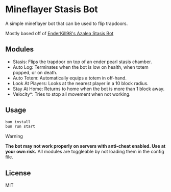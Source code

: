 # Mineflayer Stasis Bot
A simple mineflayer bot that can be used to flip trapdoors.

Mostly based off of [EnderKill98's Azalea Stasis Bot](https://github.com/EnderKill98/stasis-bot) 

## Modules
- Stasis: Flips the trapdoor on top of an ender pearl stasis chamber. 
- Auto Log: Terminates when the bot is low on health, when totem popped, or on death.
- Auto Totem: Automatically equips a totem in off-hand.
- Look At Players: Looks at the nearest player in a 10 block radius.
- Stay At Home: Returns to home when the bot is more than 1 block away.
- Velocity*: Tries to stop all movement when not working.

## Usage
```bash
bun install
bun run start
```

> [!WARNING]
> **The bot may not work properly on servers with anti-cheat enabled. Use at your own risk.**
> All modules are toggleable by not loading them in the config file.

## License
MIT